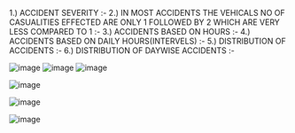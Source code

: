 


1.) ACCIDENT SEVERITY :- 
2.)  IN MOST ACCIDENTS THE VEHICALS NO OF CASUALITIES EFFECTED ARE ONLY 1 FOLLOWED BY 2 WHICH ARE VERY LESS COMPARED TO 1 :-
3.) ACCIDENTS BASED ON HOURS :-
4.) ACCIDENTS BASED ON DAILY HOURS(INTERVELS) :-
5.) DISTRIBUTION OF ACCIDENTS :-
6.) DISTRIBUTION OF DAYWISE ACCIDENTS :-




![image](https://github.com/user-attachments/assets/1d19e79c-87b2-4001-ba01-018f3908bb6e)
![image](https://github.com/user-attachments/assets/a5ceb919-ee6a-450e-9966-f5a0e842ac51)
![image](https://github.com/user-attachments/assets/8a1d7e58-fcce-4106-9ac1-97614e66650d)

![image](https://github.com/user-attachments/assets/24322a43-a3cc-438e-a3e0-b4cc9f14dbd3)

![image](https://github.com/user-attachments/assets/2d99eb0c-17ef-426a-a447-ce44c5177e98)

![image](https://github.com/user-attachments/assets/e714d3a0-fb8c-44f2-9efc-1960c0da0941)



